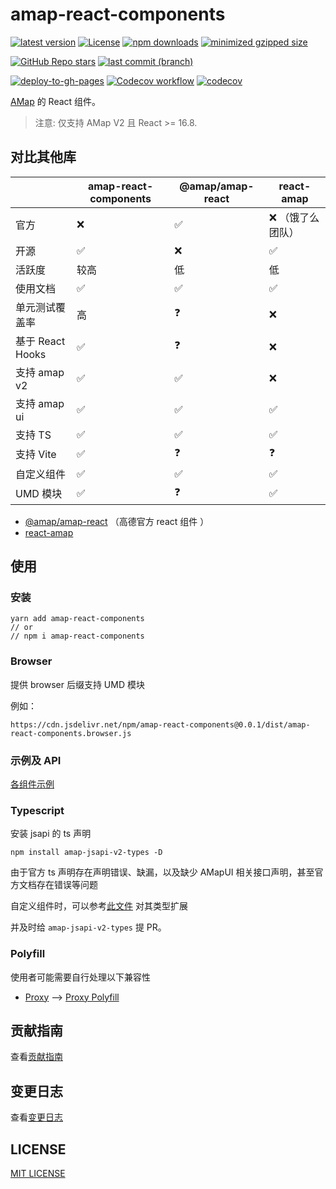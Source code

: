 # amap-react-components

[![latest version](https://img.shields.io/npm/v/amap-react-components.svg?label=latest%20%20version)](https://www.npmjs.org/package/amap-react-components)
[![License](https://img.shields.io/npm/l/amap-react-components?label=latest%20%20version%20%20license)](https://www.npmjs.org/package/amap-react-components)
[![npm downloads](https://img.shields.io/npm/dm/amap-react-components.svg)](http://npmjs.com/amap-react-components)
[![minimized gzipped size](https://img.shields.io/bundlejs/size/amap-react-components)](http://npmjs.com/amap-react-components)

[![GitHub Repo stars](https://img.shields.io/github/stars/xyy94813/amap-react-components?label=github%20%20stars)](https://github.com/xyy94813/amap-react-components)
[![last commit (branch)](https://img.shields.io/github/last-commit/xyy94813/amap-react-components/main)](https://github.com/xyy94813/amap-react-components)

[![deploy-to-gh-pages](https://github.com/xyy94813/amap-react-components/actions/workflows/deploy-to-gh-pages.yml/badge.svg?branch=main)](https://github.com/xyy94813/amap-react-components/actions/workflows/deploy-to-gh-pages.yml)
[![Codecov workflow](https://github.com/xyy94813/amap-react-components/actions/workflows/codecov.yml/badge.svg?branch=main)](https://github.com/xyy94813/amap-react-components/actions/workflows/codecov.yml)
[![codecov](https://codecov.io/gh/xyy94813/amap-react-components/branch/main/graph/badge.svg?token=DCC845JGZW)](https://codecov.io/gh/xyy94813/amap-react-components)

[AMap](https://lbs.amap.com/api/jsapi-v2/summary/) 的 React 组件。

> 注意: 仅支持 AMap V2 且 React >= 16.8.

## 对比其他库

|                  | amap-react-components | @amap/amap-react   | react-amap         |
| ---------------- | --------------------- | ------------------ | ------------------ |
| 官方             | :x:                   | :white_check_mark: | :x: （饿了么团队） |
| 开源             | :white_check_mark:    | :x:                | :white_check_mark: |
| 活跃度           | 较高                  | 低                 | 低                 |
| 使用文档         | :white_check_mark:    | :white_check_mark: | :white_check_mark: |
| 单元测试覆盖率   | 高                    | :question:         | :x:                |
| 基于 React Hooks | :white_check_mark:    | :question:         | :x:                |
| 支持 amap v2     | :white_check_mark:    | :white_check_mark: | :x:                |
| 支持 amap ui     | :white_check_mark:    | :white_check_mark: | :white_check_mark: |
| 支持 TS          | :white_check_mark:    | :white_check_mark: | :white_check_mark: |
| 支持 Vite        | :white_check_mark:    | :question:         | :question:         |
| 自定义组件       | :white_check_mark:    | :white_check_mark: | :white_check_mark: |
| UMD 模块         | :white_check_mark:    | :question:         | :white_check_mark: |

- [@amap/amap-react](https://www.npmjs.com/package/@amap/amap-react) （高德官方 react 组件 ）
- [react-amap](https://github.com/elemefe/react-amap)

## 使用

### 安装

```
yarn add amap-react-components
// or
// npm i amap-react-components
```

### Browser

提供 browser 后缀支持 UMD 模块

例如：

```
https://cdn.jsdelivr.net/npm/amap-react-components@0.0.1/dist/amap-react-components.browser.js
```

### 示例及 API

[各组件示例](https://xyy94813.github.io/amap-react-components)

### Typescript

安装 jsapi 的 ts 声明

```shell
npm install amap-jsapi-v2-types -D
```

由于官方 ts 声明存在声明错误、缺漏，以及缺少 AMapUI 相关接口声明，甚至官方文档存在错误等问题

自定义组件时，可以参考[此文件](https://github.com/xyy94813/amap-react-components/blob/main/src/%40types/AMap.d.ts) 对其类型扩展

并及时给 `amap-jsapi-v2-types` 提 PR。

### Polyfill

使用者可能需要自行处理以下兼容性

- [Proxy](https://developer.mozilla.org/zh-CN/docs/Web/JavaScript/Reference/Global_Objects/Proxy)
  --> [Proxy Polyfill](https://github.com/GoogleChrome/proxy-polyfill)

## 贡献指南

查看[贡献指南](./Contributing.md)

## 变更日志

查看[变更日志](./CHANGELOG.md)

## LICENSE

[MIT LICENSE](./LICENSE)
